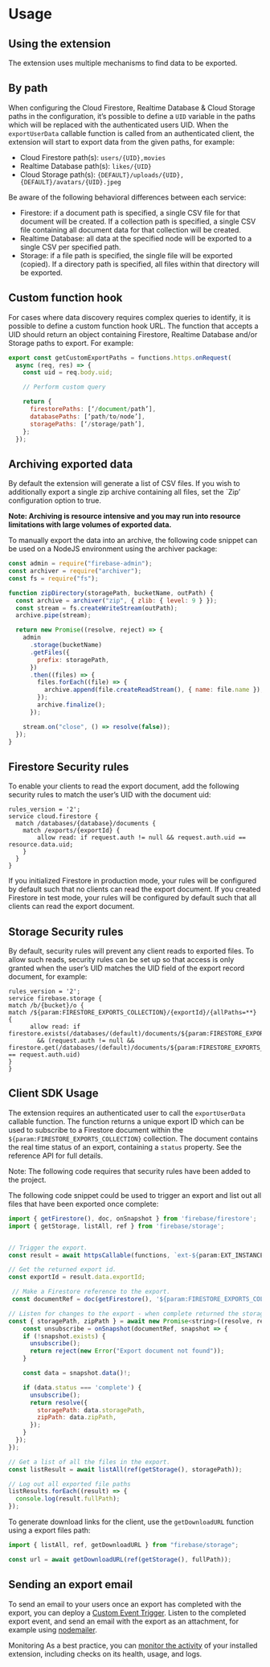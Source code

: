 # Usage

## Using the extension

The extension uses multiple mechanisms to find data to be exported.

## By path

When configuring the Cloud Firestore, Realtime Database & Cloud Storage paths in the configuration, it’s possible to define a `UID` variable in the paths which will be replaced with the authenticated users UID. When the `exportUserData` callable function is called from an authenticated client, the extension will start to export data from the given paths, for example:

- Cloud Firestore path(s): `users/{UID},movies`
- Realtime Database path(s): `likes/{UID}`
- Cloud Storage path(s): `{DEFAULT}/uploads/{UID},{DEFAULT}/avatars/{UID}.jpeg`

Be aware of the following behavioral differences between each service:

- Firestore: if a document path is specified, a single CSV file for that document will be created. If a collection path is specified, a single CSV file containing all document data for that collection will be created.
- Realtime Database: all data at the specified node will be exported to a single CSV per specified path.
- Storage: if a file path is specified, the single file will be exported (copied). If a directory path is specified, all files within that directory will be exported.

## Custom function hook

For cases where data discovery requires complex queries to identify, it is possible to define a custom function hook URL. The function that accepts a UID should return an object containing Firestore, Realtime Database and/or Storage paths to export. For example:

```js
export const getCustomExportPaths = functions.https.onRequest(
  async (req, res) => {
    const uid = req.body.uid;

    // Perform custom query

    return {
      firestorePaths: [‘/document/path’],
      databasePaths: [‘path/to/node’],
      storagePaths: [‘/storage/path’],
    };
  });
```

## Archiving exported data

By default the extension will generate a list of CSV files. If you wish to additionally export a single zip archive containing all files, set the `Zip’ configuration option to true.

**Note: Archiving is resource intensive and you may run into resource limitations with large volumes of exported data.**

To manually export the data into an archive, the following code snippet can be used on a NodeJS environment using the archiver package:

```js
const admin = require("firebase-admin");
const archiver = require("archiver");
const fs = require("fs");

function zipDirectory(storagePath, bucketName, outPath) {
  const archive = archiver("zip", { zlib: { level: 9 } });
  const stream = fs.createWriteStream(outPath);
  archive.pipe(stream);

  return new Promise((resolve, reject) => {
    admin
      .storage(bucketName)
      .getFiles({
        prefix: storagePath,
      })
      .then((files) => {
        files.forEach((file) => {
          archive.append(file.createReadStream(), { name: file.name });
        });
        archive.finalize();
      });

    stream.on("close", () => resolve(false));
  });
}
```

## Firestore Security rules

To enable your clients to read the export document, add the following security rules to match the user’s UID with the document uid:

```
rules_version = '2';
service cloud.firestore {
  match /databases/{database}/documents {
    match /exports/{exportId} {
    	allow read: if request.auth != null && request.auth.uid == resource.data.uid;
    }
  }
}
```

If you initialized Firestore in production mode, your rules will be configured by default such that no clients can read the export document. If you created Firestore in test mode, your rules will be configured by default such that all clients can read the export document.

## Storage Security rules

By default, security rules will prevent any client reads to exported files. To allow such reads, security rules can be set up so that access is only granted when the user’s UID matches the UID field of the export record document, for example:

```
rules_version = '2';
service firebase.storage {
match /b/{bucket}/o {
match /${param:FIRESTORE_EXPORTS_COLLECTION}/{exportId}/{allPaths=**} {
      allow read: if firestore.exists(/databases/(default)/documents/${param:FIRESTORE_EXPORTS_COLLECTION}/$(exportId))
        && (request.auth != null && firestore.get(/databases/(default)/documents/${param:FIRESTORE_EXPORTS_COLLECTION}/$(exportId)).data.uid == request.auth.uid)
}
}
```

## Client SDK Usage

The extension requires an authenticated user to call the `exportUserData` callable function. The function returns a unique export ID which can be used to subscribe to a Firestore document within the `${param:FIRESTORE_EXPORTS_COLLECTION}` collection. The document contains the real time status of an export, containing a `status` property. See the reference API for full details.

Note: The following code requires that security rules have been added to the project.

The following code snippet could be used to trigger an export and list out all files that have been exported once complete:

```js
import { getFirestore(), doc, onSnapshot } from 'firebase/firestore';
import { getStorage, listAll, ref } from 'firebase/storage';


// Trigger the export.
const result = await httpsCallable(functions, `ext-${param:EXT_INSTANCE_ID}-exportUserData`)();

// Get the returned export id.
const exportId = result.data.exportId;

 // Make a Firestore reference to the export.
 const documentRef = doc(getFirestore(), '${param:FIRESTORE_EXPORTS_COLLECTION}', exportId);

// Listen for changes to the export - when complete returned the storage path of the export items.
const { storagePath, zipPath } = await new Promise<string>((resolve, reject) => {
    const unsubscribe = onSnapshot(documentRef, snapshot => {
    if (!snapshot.exists) {
      unsubscribe();
      return reject(new Error("Export document not found"));
    }

    const data = snapshot.data()!;

    if (data.status === 'complete') {
      unsubscribe();
      return resolve({
        storagePath: data.storagePath,
        zipPath: data.zipPath,
      });
    }
  });
});

// Get a list of all the files in the export.
const listResult = await listAll(ref(getStorage(), storagePath));

// Log out all exported file paths
listResults.forEach((result) => {
  console.log(result.fullPath);
});
```

To generate download links for the client, use the `getDownloadURL` function using a export files path:

```js
import { listAll, ref, getDownloadURL } from "firebase/storage";

const url = await getDownloadURL(ref(getStorage(), fullPath));
```

## Sending an export email

To send an email to your users once an export has completed with the export, you can deploy a [Custom Event Trigger](https://firebase.google.com/docs/functions/beta/custom-events). Listen to the completed export event, and send an email with the export as an attachment, for example using [nodemailer](https://nodemailer.com/).

Monitoring
As a best practice, you can [monitor the activity](https://firebase.google.com/docs/extensions/manage-installed-extensions#monitor) of your installed extension, including checks on its health, usage, and logs.
